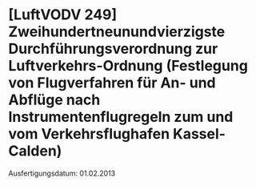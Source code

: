 # [LuftVODV 249] Zweihundertneunundvierzigste Durchführungsverordnung zur Luftverkehrs-Ordnung (Festlegung von Flugverfahren für An- und Abflüge nach Instrumentenflugregeln zum und vom Verkehrsflughafen Kassel-Calden)

Ausfertigungsdatum: 01.02.2013

 